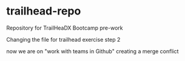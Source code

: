 # trailhead-repo
Repository for TrailHeaDX Bootcamp pre-work

Changing the file for trailhead exercise step 2

now we are on "work with teams in Github"
creating a merge conflict
